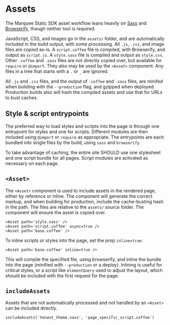 # Assets

The Marquee Static SDK asset workflow leans heavily on [Sass](http://sass-lang.com/)
and [Browserify](http://browserify.org/), though neither tool is required.

JavaScript, CSS, and images go in the `assets/` folder, and are automatically
included in the build output, with some processing. All `.js`, `.css`, and
image files are copied as-is. A `script.coffee` file is compiled, with
Browserify, and output as `script.js`. A `style.sass` file is compiled and
output as `style.css`. Other `.coffee` and `.sass` files are not directly
copied over, but available for `require` or `@import`. They also may be used
by the `<Asset>` component. Any files in a tree that starts with a `.` or `_`
are ignored.

All `.js` and `.css` files, and the output of `.coffee` and `.sass` files, are
minifed when building with the `--production` flag, and gzipped when deployed.
Production builds also will hash the compiled assets and use that for URLs
to bust caches.


## Style & script entrypoints

The preferred way to load styles and scripts into the page is through one
entrypoint for styles and one for scripts. Different modules are then included
using `@import` or `require` as appropriate. The entrypoints are each bundled
into single files by the build, using `sass` and `browserify`.

To take advantage of caching, the entire site SHOULD use one stylesheet and
one script bundle for all pages. Script modules are activated as necessary
on each page.


## `<Asset>`

The `<Asset>` component is used to include assets in the rendered page, either
by reference or inline. The component will generate the correct markup, and
when building for production, include the cache-busting hash in the path. The
files are relative to the `assets/` source folder. The component will ensure
the asset is copied over.

    <Asset path='style.sass' />
    <Asset path='script.coffee' async=true />
    <Asset path='base.coffee' />

To inline scripts or styles into the page, set the prop `inline=true`:

    <Asset path='base.coffee' inline=true />

This will compile the specified file, using browserify, and inline the bundle
into the page (minified with `--production` or a deploy). Inlining is useful
for critical styles, or a script like `elementQuery` used to adjust the
layout, which should be included with the first request for the page.

## `includeAssets`


Assets that are not automatically processed and not handled by an `<Asset>`
can be included directly.

    includeAssets('tenant_theme.sass', 'page_specific_script.coffee')

